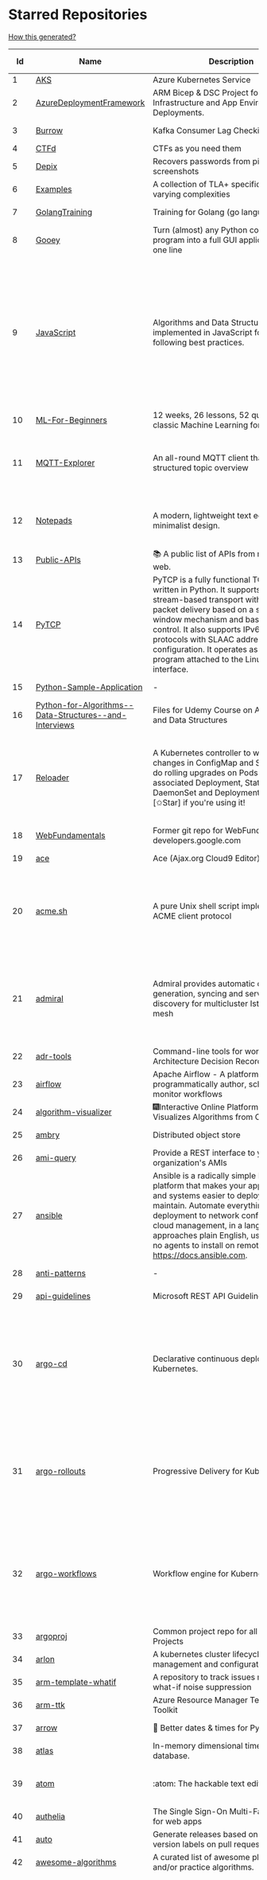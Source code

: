 # Starred Repositories  
[How this generated?](../master/USAGE.md)  
  
| Id 			| Name			| Description | Star Counts | Topics/Tags   | Last Updated 	|  
| ----------- | ----------- 	| ----------- | ----------- | ----------- 	| -----------   |  
|1|[AKS](https://github.com/Azure/AKS.git)|Azure Kubernetes Service|1636|||  
|2|[AzureDeploymentFramework](https://github.com/brwilkinson/AzureDeploymentFramework.git)|ARM Bicep & DSC Project for Azure Infrastructure and App Environment Deployments.|82||12-9-2022|  
|3|[Burrow](https://github.com/linkedin/Burrow.git)|Kafka Consumer Lag Checking|3379||1-12-2022|  
|4|[CTFd](https://github.com/CTFd/CTFd.git)|CTFs as you need them|4369|||  
|5|[Depix](https://github.com/beurtschipper/Depix.git)|Recovers passwords from pixelized screenshots|23010||16-6-2022|  
|6|[Examples](https://github.com/tlaplus/Examples.git)|A collection of TLA+ specifications of varying complexities|1000|tlaplus, pluscal, protocol, algorithm||  
|7|[GolangTraining](https://github.com/GoesToEleven/GolangTraining.git)|Training for Golang (go language)|8644||4-12-2018|  
|8|[Gooey](https://github.com/chriskiehl/Gooey.git)|Turn (almost) any Python command line program into a full GUI application with one line|16948||8-5-2022|  
|9|[JavaScript](https://github.com/TheAlgorithms/JavaScript.git)|Algorithms and Data Structures implemented in JavaScript for beginners, following best practices.|24007|algorithm, algorithm-challenges, data-structures, cryptography, cipher, search, sort, sorting-algorithms, mathematics, conversions, hacktoberfest, javascript, algorithms-implemented, algorithms||  
|10|[ML-For-Beginners](https://github.com/microsoft/ML-For-Beginners.git)|12 weeks, 26 lessons, 52 quizzes, classic Machine Learning for all|43098||27-9-2022|  
|11|[MQTT-Explorer](https://github.com/thomasnordquist/MQTT-Explorer.git)|An all-round MQTT client that provides a structured topic overview|2074|mqtt, mqtt-explorer, homeautomation, mqtt-client, mqtt-smarthome, mqtt-tool||  
|12|[Notepads](https://github.com/0x7c13/Notepads.git)|A modern, lightweight text editor with a minimalist design.|6982|fluent, notepad, texteditor, uwp, markdown, diff-viewer, windows, app|7-6-2022|  
|13|[Public-APIs](https://github.com/n0shake/Public-APIs.git)|📚 A public list of APIs from round the web.|19228||29-11-2022|  
|14|[PyTCP](https://github.com/ccie18643/PyTCP.git)|PyTCP is a fully functional TCP/IP stack written in Python. It supports TCP stream-based transport with reliable packet delivery based on a sliding window mechanism and basic congestion control. It also supports IPv6/ICMPv6 protocols with SLAAC address configuration. It operates as a user space program attached to the Linux TAP interface.|270|network, tcp, python, linux, ip, arp, udp, icmp, ethernet, ipv4, ipv6||  
|15|[Python-Sample-Application](https://github.com/uber/Python-Sample-Application.git)|-|363||9-3-2015|  
|16|[Python-for-Algorithms--Data-Structures--and-Interviews](https://github.com/jmportilla/Python-for-Algorithms--Data-Structures--and-Interviews.git)|Files for Udemy Course on Algorithms and Data Structures|2214||1-7-2022|  
|17|[Reloader](https://github.com/stakater/Reloader.git)|A Kubernetes controller to watch changes in ConfigMap and Secrets and do rolling upgrades on Pods with their associated Deployment, StatefulSet, DaemonSet and DeploymentConfig – [✩Star] if you're using it!|4489|kubernetes, openshift, configmap, secrets, pods, deployments, daemonset, statefulsets, k8s, watch-changes, deploymentconfigs|7-12-2022|  
|18|[WebFundamentals](https://github.com/google/WebFundamentals.git)|Former git repo for WebFundamentals on developers.google.com|13635||10-8-2022|  
|19|[ace](https://github.com/ajaxorg/ace.git)|Ace (Ajax.org Cloud9 Editor)|25181||12-12-2022|  
|20|[acme.sh](https://github.com/acmesh-official/acme.sh.git)|A pure Unix shell script implementing ACME client protocol|29617|acme, acme-protocol, letsencrypt, certbot, shell, ash, bash, posix, posix-sh, zerossl, buypass, acme-client|23-11-2022|  
|21|[admiral](https://github.com/istio-ecosystem/admiral.git)|Admiral provides automatic configuration generation, syncing and service discovery for multicluster Istio service mesh|494|admiral, service-mesh, istio, k8s, multi-cluster, automation, configuration, service-discovery, multicluster, microservices, clusters|12-12-2022|  
|22|[adr-tools](https://github.com/npryce/adr-tools.git)|Command-line tools for working with Architecture Decision Records|3657|||  
|23|[airflow](https://github.com/apache/airflow.git)|Apache Airflow - A platform to programmatically author, schedule, and monitor workflows|28427||13-12-2022|  
|24|[algorithm-visualizer](https://github.com/algorithm-visualizer/algorithm-visualizer.git)|:fireworks:Interactive Online Platform that Visualizes Algorithms from Code|41793||13-4-2022|  
|25|[ambry](https://github.com/linkedin/ambry.git)|Distributed object store|1572||12-12-2022|  
|26|[ami-query](https://github.com/intuit/ami-query.git)|Provide a REST interface to your organization's AMIs|39||31-8-2020|  
|27|[ansible](https://github.com/ansible/ansible.git)|Ansible is a radically simple IT automation platform that makes your applications and systems easier to deploy and maintain. Automate everything from code deployment to network configuration to cloud management, in a language that approaches plain English, using SSH, with no agents to install on remote systems. https://docs.ansible.com.|55720|python, ansible, hacktoberfest|13-12-2022|  
|28|[anti-patterns](https://github.com/tonybaloney/anti-patterns.git)|-|116||15-7-2022|  
|29|[api-guidelines](https://github.com/microsoft/api-guidelines.git)|Microsoft REST API Guidelines|20401||7-12-2022|  
|30|[argo-cd](https://github.com/argoproj/argo-cd.git)|Declarative continuous deployment for Kubernetes.|11509|argo, kubernetes, continuous-deployment, gitops, continuous-delivery, docker, cd, cicd, pipeline, devops, ci-cd, argo-cd, ksonnet, helm, hacktoberfest|13-12-2022|  
|31|[argo-rollouts](https://github.com/argoproj/argo-rollouts.git)|Progressive Delivery for Kubernetes|1838|gitops, canary, bluegreen, kubernetes, argoproj, deployments, experiments, argo-rollouts, progressive-delivery, hacktoberfest|13-12-2022|  
|32|[argo-workflows](https://github.com/argoproj/argo-workflows.git)|Workflow engine for Kubernetes|12214|workflow, kubernetes, argo, dag, knative, airflow, machine-learning, argo-workflows, workflow-engine, hacktoberfest, cloud-native, cncf, k8s|12-12-2022|  
|33|[argoproj](https://github.com/argoproj/argoproj.git)|Common project repo for all Argo Projects|375||6-12-2022|  
|34|[arlon](https://github.com/arlonproj/arlon.git)|A kubernetes cluster lifecycle management and configuration tool|110|kubernetes, k8s, gitops||  
|35|[arm-template-whatif](https://github.com/Azure/arm-template-whatif.git)|A repository to track issues related to what-if noise suppression|65||2-8-2022|  
|36|[arm-ttk](https://github.com/Azure/arm-ttk.git)|Azure Resource Manager Template Toolkit|355||5-12-2022|  
|37|[arrow](https://github.com/arrow-py/arrow.git)|🏹 Better dates & times for Python|8157||15-11-2022|  
|38|[atlas](https://github.com/Netflix/atlas.git)|In-memory dimensional time series database.|3173||9-12-2022|  
|39|[atom](https://github.com/atom/atom.git)|:atom: The hackable text editor|58790|atom, editor, javascript, electron, windows, linux, macos|22-11-2022|  
|40|[authelia](https://github.com/authelia/authelia.git)|The Single Sign-On Multi-Factor portal for web apps|14908||13-12-2022|  
|41|[auto](https://github.com/intuit/auto.git)|Generate releases based on semantic version labels on pull requests.|1877||13-9-2022|  
|42|[awesome-algorithms](https://github.com/tayllan/awesome-algorithms.git)|A curated list of awesome places to learn and/or practice algorithms.|12817||9-5-2022|  
|43|[awesome-argo](https://github.com/terrytangyuan/awesome-argo.git)|A curated list of awesome projects and resources related to Argo (a CNCF graduated project)|1066|awesome, awesome-list, awesome-lists, argocd, argo-workflows, argo-events, argo-rollouts, machine-learning, workflow-engine, workflow-management, infrastructure-as-code, continuous-delivery, cloud-native, kubernetes, cncf, gitops, workflow-orchestration, devops, mlops, argo|13-12-2022|  
|44|[awesome-awesomeness](https://github.com/bayandin/awesome-awesomeness.git)|A curated list of awesome awesomeness|29617||24-3-2022|  
|45|[awesome-cheatsheets](https://github.com/LeCoupa/awesome-cheatsheets.git)|👩‍💻👨‍💻 Awesome cheatsheets for popular programming languages, frameworks and development tools. They include everything you should know in one single file.|31628||28-8-2022|  
|46|[awesome-courses](https://github.com/prakhar1989/awesome-courses.git)|:books: List of awesome university courses for learning Computer Science!|44412||12-11-2022|  
|47|[awesome-deep-learning](https://github.com/ChristosChristofidis/awesome-deep-learning.git)|A curated list of awesome Deep Learning tutorials, projects and communities.|19924|deep-learning, neural-network, machine-learning, awesome, awesome-list, recurrent-networks, deep-networks, deep-learning-tutorial, face-images|14-11-2022|  
|48|[awesome-flask](https://github.com/humiaozuzu/awesome-flask.git)|A curated list of awesome Flask resources and plugins|11025||17-9-2019|  
|49|[awesome-gcp-certifications](https://github.com/sathishvj/awesome-gcp-certifications.git)|Google Cloud Platform Certification resources.|2999||3-12-2022|  
|50|[awesome-go](https://github.com/avelino/awesome-go.git)|A curated list of awesome Go frameworks, libraries and software|92781||3-12-2022|  
|51|[awesome-hyper](https://github.com/bnb/awesome-hyper.git)|🖥 Delightful Hyper plugins, themes, and resources|10138|hyper, hyperterm, zeit, terminal, awesome, awesome-list|13-7-2021|  
|52|[awesome-interview-questions](https://github.com/DopplerHQ/awesome-interview-questions.git)|:octocat: A curated awesome list of lists of interview questions. Feel free to contribute! :mortar_board: |51967||16-11-2021|  
|53|[awesome-kubernetes](https://github.com/nubenetes/awesome-kubernetes.git)|A curated list of awesome references collected since 2018.|373||6-11-2022|  
|54|[awesome-macos-command-line](https://github.com/herrbischoff/awesome-macos-command-line.git)|Use your macOS terminal shell to do awesome things.|26763|macos, macosx, shell, terminal, awesome-list, awesome, list|2-9-2021|  
|55|[awesome-microservices](https://github.com/mfornos/awesome-microservices.git)|A curated list of Microservice Architecture related principles and technologies.|11651||1-9-2022|  
|56|[awesome-pentest](https://github.com/enaqx/awesome-pentest.git)|A collection of awesome penetration testing resources, tools and other shiny things|17403|awesome, awesome-list|25-8-2022|  
|57|[awesome-python](https://github.com/vinta/awesome-python.git)|A curated list of awesome Python frameworks, libraries, software and resources|149665|awesome, python, collections, python-library, python-framework, python-resources|4-12-2022|  
|58|[awesome-readme](https://github.com/matiassingers/awesome-readme.git)|A curated list of awesome READMEs|13462||13-12-2022|  
|59|[awesome-scalability](https://github.com/binhnguyennus/awesome-scalability.git)|The Patterns of Scalable, Reliable, and Performant Large-Scale Systems|42351||4-12-2022|  
|60|[awesome-selfhosted](https://github.com/awesome-selfhosted/awesome-selfhosted.git)|A list of Free Software network services and web applications which can be hosted on your own servers|111609||13-12-2022|  
|61|[awesome-shell](https://github.com/alebcay/awesome-shell.git)|A curated list of awesome command-line frameworks, toolkits, guides and gizmos. Inspired by awesome-php.|25786|awesome-list, awesome, list, zsh, fish, bash, cli, shell|27-4-2022|  
|62|[awesome-vscode](https://github.com/viatsko/awesome-vscode.git)|🎨 A curated list of delightful VS Code packages and resources.|21568|visual-studio, vscode, vscode-theme, vscode-extension, awesome, awesome-list, list, visualstudio, visual-studio-code, visual-studio-code-extension, visual-studio-code-theme|15-11-2022|  
|63|[aws-cdk](https://github.com/aws/aws-cdk.git)|The AWS Cloud Development Kit is a framework for defining cloud infrastructure in code|9607|aws, infrastructure-as-code, typescript, cloud-infrastructure||  
|64|[aws-eks-best-practices](https://github.com/aws/aws-eks-best-practices.git)|A best practices guide for day 2 operations, including operational excellence, security, reliability, performance efficiency, and cost optimization.|1209||9-12-2022|  
|65|[aws-eks-kubernetes-masterclass](https://github.com/stacksimplify/aws-eks-kubernetes-masterclass.git)|AWS EKS Kubernetes - Masterclass   DevOps, Microservices|673||3-3-2022|  
|66|[aws-load-balancer-controller](https://github.com/kubernetes-sigs/aws-load-balancer-controller.git)|A Kubernetes controller for Elastic Load Balancers|3153|kubernetes-ingress-controller, aws, ingress-resource, kubernetes, ingress, k8s-sig-aws|3-12-2022|  
|67|[azkaban](https://github.com/azkaban/azkaban.git)|Azkaban workflow manager.|4178||13-12-2022|  
|68|[azure-cli](https://github.com/Azure/azure-cli.git)|Azure Command-Line Interface|3342|azure, azure-cli, cloud||  
|69|[azure-docs-bicep-samples](https://github.com/Azure/azure-docs-bicep-samples.git)|-|39||1-11-2022|  
|70|[azure-functions-host](https://github.com/Azure/azure-functions-host.git)|The host/runtime that powers Azure Functions|1781|||  
|71|[azure-monitor-opencensus-python](https://github.com/Azure-Samples/azure-monitor-opencensus-python.git)|Sample repository demonstrating Azure Monitor exporters for Opencensus Python|17||3-8-2022|  
|72|[azure-powershell](https://github.com/Azure/azure-powershell.git)|Microsoft Azure PowerShell|3391|azure, powershell, microsoft-azure-powershell, arm, microsoft||  
|73|[azure-quickstart-templates](https://github.com/Azure/azure-quickstart-templates.git)|Azure Quickstart Templates|12378|azure, templates, arm, bicep, bicep-templates, arm-templates|13-12-2022|  
|74|[azure-rest-api-specs](https://github.com/Azure/azure-rest-api-specs.git)|The source for REST API specifications for Microsoft Azure.|1895||13-12-2022|  
|75|[azure-sdk-for-python](https://github.com/Azure/azure-sdk-for-python.git)|This repository is for active development of the Azure SDK for Python. For consumers of the SDK we recommend visiting our public developer docs at https://docs.microsoft.com/python/azure/ or our versioned developer docs at https://azure.github.io/azure-sdk-for-python. |3348||13-12-2022|  
|76|[azure4everyone-samples](https://github.com/MarczakIO/azure4everyone-samples.git)|-|202||12-2-2022|  
|77|[bat](https://github.com/sharkdp/bat.git)|A cat(1) clone with wings.|38540|command-line, tool, syntax-highlighting, git, terminal, cli, rust, hacktoberfest|7-12-2022|  
|78|[bcc](https://github.com/iovisor/bcc.git)|BCC - Tools for BPF-based Linux IO analysis, networking, monitoring, and more|16143||10-12-2022|  
|79|[behave](https://github.com/behave/behave.git)|BDD, Python style.|2735||10-12-2022|  
|80|[bhai-lang](https://github.com/DulLabs/bhai-lang.git)|A toy programming language written in Typescript|3571||17-4-2022|  
|81|[bicep](https://github.com/Azure/bicep.git)|Bicep is a declarative language for describing and deploying Azure resources|2631|||  
|82|[bitcoin](https://github.com/bitcoin/bitcoin.git)|Bitcoin Core integration/staging tree|67370||13-12-2022|  
|83|[black](https://github.com/psf/black.git)|The uncompromising Python code formatter|30437|python, code, formatter, codeformatter, gofmt, yapf, autopep8, pre-commit-hook, hacktoberfest|13-12-2022|  
|84|[blackfriday](https://github.com/russross/blackfriday.git)|Blackfriday: a markdown processor for Go|5058|||  
|85|[bokeh](https://github.com/bokeh/bokeh.git)|Interactive Data Visualization in the browser, from  Python|16984|bokeh, python, interactive-plots, javascript, visualization, plotting, plots, data-visualisation, notebooks, jupyter, visualisation, numfocus|12-12-2022|  
|86|[boto3](https://github.com/boto/boto3.git)|AWS SDK for Python|7761|python, aws, cloud, cloud-management, aws-sdk|13-12-2022|  
|87|[boulder](https://github.com/letsencrypt/boulder.git)|An ACME-based certificate authority, written in Go. |4496|boulder, go, acme, certificate-authority, tls, lets-encrypt, ca, pki, rfc8555||  
|88|[boundary](https://github.com/hashicorp/boundary.git)|Boundary enables identity-based access management for dynamic infrastructure. |3487|hashicorp, security, zero-trust, hacktoberfest|13-12-2022|  
|89|[brooklin](https://github.com/linkedin/brooklin.git)|An extensible distributed system for reliable nearline data streaming at scale|804||8-12-2022|  
|90|[brotli](https://github.com/google/brotli.git)|Brotli compression format|11721||17-11-2022|  
|91|[build-your-own-x](https://github.com/codecrafters-io/build-your-own-x.git)|Master programming by recreating your favorite technologies from scratch.|178463||13-12-2022|  
|92|[caddy](https://github.com/caddyserver/caddy.git)|Fast and extensible multi-platform HTTP/1-2-3 web server with automatic HTTPS|44821||12-12-2022|  
|93|[cdk8s](https://github.com/cdk8s-team/cdk8s.git)|Define Kubernetes native apps and abstractions using object-oriented programming|3348||13-12-2022|  
|94|[cdnjs](https://github.com/cdnjs/cdnjs.git)|🤖 CDN assets - The #1 free and open source CDN built to make life easier for developers.|9722|cdn, javascript, css, library, web, front-end, foss, opensource, js, font, framework, webdev, fast, speed, http2, spdy, cdnjs|13-12-2022|  
|95|[cello](https://github.com/cello-proj/cello.git)|Run infrastructure as code (IaC) software tools including CDK, Terraform and Cloud Formation via GitOps.|250|||  
|96|[cfssl](https://github.com/cloudflare/cfssl.git)|CFSSL: Cloudflare's PKI and TLS toolkit|7460||8-12-2022|  
|97|[chalice](https://github.com/aws/chalice.git)|Python Serverless Microframework for AWS|9345||1-9-2022|  
|98|[chaos-mesh](https://github.com/chaos-mesh/chaos-mesh.git)|A Chaos Engineering Platform for Kubernetes.|5384|chaos, chaos-engineering, chaos-testing, kubernetes, operator, golang, site-reliability-engineering, fault-injection, cncf, cloud-native, chaos-mesh, chaos-experiments, hacktoberfest, microservices|13-12-2022|  
|99|[chartmuseum](https://github.com/helm/chartmuseum.git)|Host your own Helm Chart Repository|3046|helm, charts, kubernetes, chartmuseum|12-12-2022|  
|100|[charts](https://github.com/helm/charts.git)|⚠️(OBSOLETE) Curated applications for Kubernetes|15467||21-12-2021|  
|101|[cheat.sh](https://github.com/chubin/cheat.sh.git)|the only cheat sheet you need|33992|cheatsheet, curl, terminal, command-line, cli, examples, documentation, help, tldr, hacktoberfest2021|18-4-2022|  
|102|[checkov](https://github.com/bridgecrewio/checkov.git)|Prevent cloud misconfigurations and find vulnerabilities during build-time in infrastructure as code, container images and open source packages with Checkov by Bridgecrew.|4994|terraform, static-analysis, aws, gcp, azure, aws-security, azure-security, gcp-security, cloudformation, scans, compliance, kubernetes, kubernetes-security, devsecops, policy-as-code, infrastructure-as-code, devops, terraform-security, hacktoberfest, bicep|13-12-2022|  
|103|[chef](https://github.com/chef/chef.git)|Chef Infra, a powerful automation platform that transforms infrastructure into code automating how infrastructure is configured, deployed and managed across any environment, at any scale|7082|chef, devops, cfgmgt, infrastructure, automation, deployment, hacktoberfest|13-12-2022|  
|104|[cilium](https://github.com/cilium/cilium.git)|eBPF-based Networking, Security, and Observability|13749||13-12-2022|  
|105|[cli](https://github.com/cli/cli.git)|GitHub’s official command line tool|30690|github-api-v4, cli, git, golang|13-12-2022|  
|106|[cli-spinners](https://github.com/sindresorhus/cli-spinners.git)|Spinners for use in the terminal|2079|||  
|107|[cli53](https://github.com/barnybug/cli53.git)|Command line tool for Amazon Route 53|1831||8-4-2022|  
|108|[cobra](https://github.com/spf13/cobra.git)|A Commander for modern Go CLI interactions|29918|cobra, cobra-library, cobra-generator, posix-compliant-flags, command-cobra, cli-app, command-line, commandline, command, cli, go, golang, golang-library, golang-application, subcommands, posix|9-12-2022|  
|109|[codesearch](https://github.com/google/codesearch.git)|Fast, indexed regexp search over large file trees|3215||29-3-2020|  
|110|[coding-interview-university](https://github.com/jwasham/coding-interview-university.git)|A complete computer science study plan to become a software engineer.|240864|computer-science, interview, programming-interviews, study-plan, data-structures, algorithms, software-engineering, algorithm, coding-interviews, interview-prep, coding-interview, interview-preparation|2-12-2022|  
|111|[computer-science](https://github.com/ossu/computer-science.git)|:mortar_board: Path to a free self-taught education in Computer Science!|129279||13-12-2022|  
|112|[containerd](https://github.com/containerd/containerd.git)|An open and reliable container runtime|12726||13-12-2022|  
|113|[core](https://github.com/home-assistant/core.git)|:house_with_garden: Open source home automation that puts local control and privacy first.|56647||13-12-2022|  
|114|[coredns](https://github.com/coredns/coredns.git)|CoreDNS is a DNS server that chains plugins|10054||13-12-2022|  
|115|[coreutils](https://github.com/uutils/coreutils.git)|Cross-platform Rust rewrite of the GNU coreutils|12894||13-12-2022|  
|116|[crouton](https://github.com/dnschneid/crouton.git)|Chromium OS Universal Chroot Environment|8238|chroot, shell, crouton, minecraft, ubuntu, debian, kali, linux, chromeos|27-11-2022|  
|117|[curl](https://github.com/curl/curl.git)|A command line tool and library for transferring data with URL syntax, supporting DICT, FILE, FTP, FTPS, GOPHER, GOPHERS, HTTP, HTTPS, IMAP, IMAPS, LDAP, LDAPS, MQTT, POP3, POP3S, RTMP, RTMPS, RTSP, SCP, SFTP, SMB, SMBS, SMTP, SMTPS, TELNET and TFTP. libcurl offers a myriad of powerful features|27722|http, https, ftp, user-agent, client, library, curl, libcurl, c, transfer-data, ldap, mqtt, sftp, scp, imaps, gopher, pop3, transferring-data, hacktoberfest||  
|118|[dailybot](https://github.com/sapumar/dailybot.git)|Simple telegram bot to remind about the daily stand up|8||23-12-2021|  
|119|[dapr](https://github.com/dapr/dapr.git)|Dapr is a portable, event-driven, runtime for building distributed applications across cloud and edge.|20022||13-12-2022|  
|120|[datamodel-code-generator](https://github.com/koxudaxi/datamodel-code-generator.git)|Pydantic model generator for easy conversion of JSON, OpenAPI, JSON Schema, and YAML data sources.|1304|openapi, code-generator, python, pydantic, generator, fastapi, json-schema, datamodel, swagger, yaml, csv, openapi-codegen, swagger-codegen||  
|121|[deepdiff](https://github.com/seperman/deepdiff.git)|DeepDiff: Deep Difference and search of any Python object/data. DeepHash: Hash of any object based on its contents. Delta: Use deltas to reconstruct objects by adding deltas together.|1536|python, tree, deep-search, repetition, difference, comparison, report-repetition, nested, recursive, diff, delta, distance, distance-calculation, deepdiff, deephash, hash, hashing, reconstruction||  
|122|[design-patterns-for-humans](https://github.com/kamranahmedse/design-patterns-for-humans.git)|An ultra-simplified explanation to design patterns|35585|design-patterns, architecture, software-engineering, engineering, principles, computer-science|27-8-2022|  
|123|[developer-roadmap](https://github.com/kamranahmedse/developer-roadmap.git)|Interactive roadmaps, guides and other educational content to help developers grow in their careers.|221119||13-12-2022|  
|124|[devops-exercises](https://github.com/bregman-arie/devops-exercises.git)|Linux, Jenkins, AWS, SRE, Prometheus, Docker, Python, Ansible, Git, Kubernetes, Terraform, OpenStack, SQL, NoSQL, Azure, GCP, DNS, Elastic, Network, Virtualization. DevOps Interview Questions|34353|devops, aws, linux, ansible, python, docker, prometheus, containers, git, kubernetes, interview, interview-questions, terraform, azure, openstack, sql, coding, sre, production-engineer||  
|125|[discourse](https://github.com/discourse/discourse.git)|A platform for community discussion. Free, open, simple.|36982||13-12-2022|  
|126|[django](https://github.com/django/django.git)|The Web framework for perfectionists with deadlines.|67700|python, django, web, framework, orm, templates, models, views, apps|13-12-2022|  
|127|[django-health-check](https://github.com/revsys/django-health-check.git)|a pluggable app that runs a full check on the deployment, using a number of plugins to check e.g. database, queue server, celery processes, etc.|924|django, monitoring|8-11-2022|  
|128|[dns](https://github.com/miekg/dns.git)|DNS library in Go|6644||12-11-2022|  
|129|[dnscontrol](https://github.com/StackExchange/dnscontrol.git)|Synchronize your DNS to multiple providers from a simple DSL|2446||12-12-2022|  
|130|[dnslib](https://github.com/paulc/dnslib.git)|A Python library to encode/decode DNS wire-format packets |236||28-10-2022|  
|131|[dnsperf](https://github.com/cobblau/dnsperf.git)|A DNS performance tool.|205|||  
|132|[docker-development-youtube-series](https://github.com/marcel-dempers/docker-development-youtube-series.git)|-|3713||14-11-2022|  
|133|[docker_practice](https://github.com/yeasy/docker_practice.git)|Learn and understand Docker&Container technologies, with real DevOps practice!|21556||12-11-2022|  
|134|[doitlive](https://github.com/sloria/doitlive.git)|Because sometimes you need to do it live|3220|command-line, presentations, python, live-coding, cli, click, bash, zsh, ipython, script, hacktoberfest||  
|135|[dokku](https://github.com/dokku/dokku.git)|A docker-powered PaaS that helps you build and manage the lifecycle of applications|23993||8-12-2022|  
|136|[dotfiles](https://github.com/bbkane/dotfiles.git)|Configs for apps I care about|26||10-12-2022|  
|137|[draft-classic](https://github.com/Azure/draft-classic.git)|A tool for developers to create cloud-native applications on Kubernetes.|3944|kubernetes, helm, developer-tools, containers|26-2-2020|  
|138|[drawio](https://github.com/jgraph/drawio.git)|draw.io is a JavaScript, client-side editor for general diagramming and whiteboarding|32389|diagram, javascript, whiteboard|8-12-2022|  
|139|[driftctl](https://github.com/snyk/driftctl.git)|Detect, track and alert on infrastructure drift|2049||18-11-2022|  
|140|[duf](https://github.com/muesli/duf.git)|Disk Usage/Free Utility - a better 'df' alternative|10237||3-12-2022|  
|141|[eBPF-Package-Repository](https://github.com/l3af-project/eBPF-Package-Repository.git)|eBPF Programs|19||16-6-2022|  
|142|[echarts](https://github.com/apache/echarts.git)|Apache ECharts is a powerful, interactive charting and data visualization library for browser|53628||12-12-2022|  
|143|[ecs-refarch-service-discovery](https://github.com/awslabs/ecs-refarch-service-discovery.git)|An EC2 Container Service Reference Architecture for providing Service Discovery to containers using CloudWatch Events, Lambda and Route 53 private hosted zones. |441|||  
|144|[eks-anywhere](https://github.com/aws/eks-anywhere.git)|Run Amazon EKS on your own infrastructure 🚀|1679|kubernetes, aws, k8s, kubernetes-cluster, kubernetes-deployment, eks, vmware, docker, baremetal, baremetal-provisioning, tinkerbell||  
|145|[eks-node-viewer](https://github.com/awslabs/eks-node-viewer.git)|EKS Node Viewer|297|||  
|146|[emissary](https://github.com/emissary-ingress/emissary.git)|open source Kubernetes-native API gateway for microservices built on the Envoy Proxy|3954|ambassador, kubernetes, gateway-api, microservice, cloud-native, api-gateway, docker, api-management, kubernetes-ingress, envoy-proxy, envoy, kubernetes-annotations||  
|147|[eng-practices](https://github.com/google/eng-practices.git)|Google's Engineering Practices documentation|18953||17-8-2022|  
|148|[engineering-blogs](https://github.com/kilimchoi/engineering-blogs.git)|A curated list of engineering blogs|22521|engineering-blogs, tech, programming-blogs, software-development, lists|28-10-2022|  
|149|[envoy](https://github.com/envoyproxy/envoy.git)|Cloud-native high-performance edge/middle/service proxy|21053|cats, rocket-ships, cars, more-cats, cats-over-dogs, nanoservices, corgis, cncf|13-12-2022|  
|150|[eruda](https://github.com/liriliri/eruda.git)|Console for mobile browsers|13327||13-12-2022|  
|151|[every-programmer-should-know](https://github.com/mtdvio/every-programmer-should-know.git)|A collection of (mostly) technical things every software developer should know about|65501||23-11-2022|  
|152|[ewd998](https://github.com/tlaplus-workshops/ewd998.git)|Distributed termination detection on a ring, due to Shmuel Safra:|30|termination, detection, distsys, tlaplus, specs, model-checking, theorem-proving, refinement, safety, liveness|8-12-2022|  
|153|[excalidraw](https://github.com/excalidraw/excalidraw.git)|Virtual whiteboard for sketching hand-drawn like diagrams|36971|productivity, collaboration, diagrams, drawing, whiteboard, hacktoberfest||  
|154|[face_recognition](https://github.com/ageitgey/face_recognition.git)|The world's simplest facial recognition api for Python and the command line|46748||10-6-2022|  
|155|[faker](https://github.com/joke2k/faker.git)|Faker is a Python package that generates fake data for you.|15152|||  
|156|[falcon](https://github.com/falconry/falcon.git)|The no-magic web data plane API and microservices framework for Python developers, with a focus on reliability, correctness, and performance at scale.|8970||2-12-2022|  
|157|[fastapi-utils](https://github.com/dmontagu/fastapi-utils.git)|Reusable utilities for FastAPI|1237||7-3-2020|  
|158|[fasthttp](https://github.com/valyala/fasthttp.git)|Fast HTTP package for Go. Tuned for high performance. Zero memory allocations in hot paths. Up to 10x faster than net/http|18812||8-12-2022|  
|159|[fd](https://github.com/sharkdp/fd.git)|A simple, fast and user-friendly alternative to 'find'|25605|command-line, tool, filesystem, search, regex, rust, cli, terminal, hacktoberfest|9-12-2022|  
|160|[first-contributions](https://github.com/firstcontributions/first-contributions.git)|🚀✨ Help beginners to contribute to open source projects|30463|||  
|161|[fish-shell](https://github.com/fish-shell/fish-shell.git)|The user-friendly command line shell.|20004|fish, shell, terminal|13-12-2022|  
|162|[flamethrower](https://github.com/DNS-OARC/flamethrower.git)|a DNS performance and functional testing utility supporting UDP, TCP, DoT and DoH (by @ns1labs)|263|||  
|163|[flasgger](https://github.com/flasgger/flasgger.git)|Easy OpenAPI specs and Swagger UI for your Flask API|3135|||  
|164|[flask](https://github.com/pallets/flask.git)|The Python micro framework for building web applications.|61311|python, flask, wsgi, web-framework, werkzeug, jinja, pallets|25-11-2022|  
|165|[flask-app-on-azure-functions](https://github.com/Azure-Samples/flask-app-on-azure-functions.git)|A sample to run a Flask app on Azure Functions|8||18-2-2022|  
|166|[flask-swagger-ui](https://github.com/sveint/flask-swagger-ui.git)|Swagger UI blueprint for flask|154||24-5-2022|  
|167|[flower](https://github.com/mher/flower.git)|Real-time monitor and web admin for Celery distributed task queue|5478||14-11-2022|  
|168|[forcediphttpsadapter](https://github.com/Roadmaster/forcediphttpsadapter.git)|A requests TransportAdapter allowing to force a specific IP for HTTPS connections.|43||1-11-2021|  
|169|[fortio](https://github.com/fortio/fortio.git)|Fortio load testing library, command line tool, advanced echo server and web UI in go (golang). Allows to specify a set query-per-second load and record latency histograms and other useful stats.|2772|golang, golang-library, golang-application, performance, performance-testing, performance-visualization, http, grpc, proxy, go|12-12-2022|  
|170|[fortio-operator](https://github.com/verfio/fortio-operator.git)|Load Testing Operator within the Kubernetes cluster and outside of it.|37||18-3-2019|  
|171|[free-for-dev](https://github.com/ripienaar/free-for-dev.git)|A list of SaaS, PaaS and IaaS offerings that have free tiers of interest to devops and infradev|63365|||  
|172|[free-programming-books](https://github.com/EbookFoundation/free-programming-books.git)|:books: Freely available programming books|258320||5-12-2022|  
|173|[frp](https://github.com/fatedier/frp.git)|A fast reverse proxy to help you expose a local server behind a NAT or firewall to the internet.|62720||13-12-2022|  
|174|[fucking-algorithm](https://github.com/labuladong/fucking-algorithm.git)|刷算法全靠套路，认准 labuladong 就够了！English version supported! Crack LeetCode, not only how, but also why. |112571||13-12-2022|  
|175|[game_control](https://github.com/ChoudharyChanchal/game_control.git)|-|743||19-7-2020|  
|176|[gcsfuse](https://github.com/GoogleCloudPlatform/gcsfuse.git)|A user-space file system for interacting with Google Cloud Storage|1577||12-12-2022|  
|177|[gitbook](https://github.com/GitbookIO/gitbook.git)|📝 Modern documentation format and toolchain using Git and Markdown|25237||27-12-2018|  
|178|[github-cheat-sheet](https://github.com/tiimgreen/github-cheat-sheet.git)|A list of cool features of Git and GitHub.|38505|awesome, awesome-list, list, github, git|28-5-2022|  
|179|[github-readme-stats](https://github.com/anuraghazra/github-readme-stats.git)|:zap: Dynamically generated stats for your github readmes|48843|profile-readme, dynamic, readme-generator, serverless, hacktoberfest, readme-stats||  
|180|[gitignore](https://github.com/github/gitignore.git)|A collection of useful .gitignore templates|141737||10-5-2022|  
|181|[gitui](https://github.com/extrawurst/gitui.git)|Blazing 💥 fast terminal-ui for git written in rust 🦀|11619||12-12-2022|  
|182|[glb-director](https://github.com/github/glb-director.git)|GitHub Load Balancer Director and supporting tooling.|2224||22-11-2022|  
|183|[gloo](https://github.com/solo-io/gloo.git)|The Feature-rich, Kubernetes-native, Next-Generation API Gateway Built on Envoy|3631|gloo, envoy, api-gateway, serverless, api-management, kubernetes, kubernetes-ingress-controller, microservices, hybrid-apps, legacy-apps, grpc, cloud-native, envoy-proxy|13-12-2022|  
|184|[go-github](https://github.com/google/go-github.git)|Go library for accessing the GitHub v3 API|8996|go, github-api, github, golang, hacktoberfest||  
|185|[go-leetcode](https://github.com/austingebauer/go-leetcode.git)|A collection of 100+ popular LeetCode problems solved in Go.|1741|leetcode, ctci|10-3-2021|  
|186|[go-metrics](https://github.com/rcrowley/go-metrics.git)|Go port of Coda Hale's Metrics library|3320|||  
|187|[go-restful](https://github.com/emicklei/go-restful.git)|package for building REST-style Web Services using Go|4671|rest, go, customizable, routing, openapi|19-11-2022|  
|188|[go-spew](https://github.com/davecgh/go-spew.git)|Implements a deep pretty printer for Go data structures to aid in debugging|5409||30-8-2018|  
|189|[gobgp](https://github.com/osrg/gobgp.git)|BGP implemented in the Go Programming Language|3082|||  
|190|[goldmark](https://github.com/yuin/goldmark.git)|:trophy: A markdown parser written in Go. Easy to extend, standard(CommonMark) compliant, well structured.|2457|markdown, commonmark, golang, go||  
|191|[google-cloud-python](https://github.com/googleapis/google-cloud-python.git)|Google Cloud Client Library for Python|4054||13-12-2022|  
|192|[google-maps-services-python](https://github.com/googlemaps/google-maps-services-python.git)|Python client library for Google Maps API Web Services|3754|python, client-library||  
|193|[googlesre](https://github.com/google/googlesre.git)|-|90|||  
|194|[gotty](https://github.com/yudai/gotty.git)|Share your terminal as a web application|17341|tty, terminal, browser, web, go, websocket, javascript, typescript|13-12-2017|  
|195|[grafana](https://github.com/grafana/grafana.git)|The open and composable observability and data visualization platform. Visualize metrics, logs, and traces from multiple sources like Prometheus, Loki, Elasticsearch, InfluxDB, Postgres and many more. |53010|grafana, monitoring, analytics, metrics, influxdb, prometheus, elasticsearch, alerting, data-visualization, go, dashboard, business-intelligence, mysql, postgres, hacktoberfest|13-12-2022|  
|196|[graphene-django](https://github.com/graphql-python/graphene-django.git)|Integrate GraphQL into your Django project.|3980||22-11-2022|  
|197|[grex](https://github.com/pemistahl/grex.git)|A command-line tool and Rust library for generating regular expressions from user-provided test cases|5769||3-12-2022|  
|198|[greykite](https://github.com/linkedin/greykite.git)|A flexible, intuitive and fast forecasting library|1651|||  
|199|[guacamole-server](https://github.com/apache/guacamole-server.git)|Mirror of Apache Guacamole Server|2294|||  
|200|[halo](https://github.com/manrajgrover/halo.git)|💫 Beautiful spinners for terminal, IPython and Jupyter|2681|||  
|201|[haproxy](https://github.com/haproxy/haproxy.git)|HAProxy Load Balancer's development branch (mirror of git.haproxy.org)|3331|haproxy, load-balancer, reverse-proxy, proxy, http, http2, cache, fastcgi, high-availability, https, ipv6, proxy-protocol, ddos-mitigation, tls13, high-performance, caching||  
|202|[helm](https://github.com/helm/helm.git)|The Kubernetes Package Manager|23306|cncf, chart, kubernetes, helm, charts|9-12-2022|  
|203|[helm-git-repo](https://github.com/yks0000/helm-git-repo.git)|A Helm Repo (Automatically build index.yaml)|1||6-4-2021|  
|204|[helmfile](https://github.com/roboll/helmfile.git)|Deploy Kubernetes Helm Charts|3950|kubernetes, helm, chart|13-12-2022|  
|205|[hey](https://github.com/rakyll/hey.git)|HTTP load generator, ApacheBench (ab) replacement|14694||23-3-2021|  
|206|[homebrew-cask](https://github.com/Homebrew/homebrew-cask.git)|🍻 A CLI workflow for the administration of macOS applications distributed as binaries|19625|homebrew, cask, hacktoberfest||  
|207|[how-web-works](https://github.com/vasanthk/how-web-works.git)|What happens behind the scenes when we type www.google.com in a browser?|12056|||  
|208|[howdoi](https://github.com/gleitz/howdoi.git)|instant coding answers via the command line|9800||5-12-2022|  
|209|[htop](https://github.com/htop-dev/htop.git)|htop - an interactive process viewer|4344||6-12-2022|  
|210|[http2smugl](https://github.com/neex/http2smugl.git)|-|467||7-7-2022|  
|211|[hub](https://github.com/github/hub.git)|A command-line tool that makes git easier to use with GitHub.|22198|go, homebrew, git, github-api, pull-request|1-12-2022|  
|212|[hubot-slack](https://github.com/slackapi/hubot-slack.git)|Slack Developer Kit for Hubot|2282||25-10-2022|  
|213|[hugo](https://github.com/gohugoio/hugo.git)|The world’s fastest framework for building websites.|64194|go, hugo, static-site-generator, blog-engine, cms, content-management-system, documentation-tool, hacktoberfest|13-12-2022|  
|214|[hugo-PaperMod](https://github.com/adityatelange/hugo-PaperMod.git)| A fast, clean, responsive Hugo theme.|5037||12-11-2022|  
|215|[hygieia](https://github.com/hygieia/hygieia.git)|CapitalOne  DevOps Dashboard|3731|devops, dashboard, hygieia, delivery-pipeline, visualization, continuous-delivery, continuous-deployment, continuous-integration|13-10-2022|  
|216|[hyper](https://github.com/vercel/hyper.git)|A terminal built on web technologies|39822|terminal, javascript, html, css, react, terminal-emulators, hyper, macos, linux|13-12-2022|  
|217|[influxdb](https://github.com/influxdata/influxdb.git)|Scalable datastore for metrics, events, and real-time analytics|24596||13-12-2022|  
|218|[ingress-nginx](https://github.com/kubernetes/ingress-nginx.git)|Ingress-NGINX Controller for Kubernetes|14007||13-12-2022|  
|219|[interactive-coding-challenges](https://github.com/donnemartin/interactive-coding-challenges.git)|120+ interactive Python coding interview challenges (algorithms and data structures).  Includes Anki flashcards.|26620|python, algorithm, data-structure, development, programming, coding, interview, interview-questions, interview-practice, competitive-programming|5-8-2020|  
|220|[interview](https://github.com/Olshansk/interview.git)|Everything you need to prepare for your technical interview|15921|interview, interview-questions, google-interview, list, guide||  
|221|[interviews](https://github.com/kdn251/interviews.git)|Everything you need to know to get the job.|58781||6-6-2020|  
|222|[ipvs](https://github.com/cloudflare/ipvs.git)|Package ipvs allows you to manage Linux IPVS services and destinations|85||23-11-2021|  
|223|[ipython](https://github.com/ipython/ipython.git)|Official repository for IPython itself. Other repos in the IPython organization contain things like the website, documentation builds, etc.|15611||12-12-2022|  
|224|[iris](https://github.com/linkedin/iris.git)|Iris is a highly configurable and flexible service for paging and messaging.|707||27-6-2022|  
|225|[iris](https://github.com/kataras/iris.git)|The fastest HTTP/2 Go Web Framework. New, modern, easy to learn. Fast development with Code you control. Unbeatable cost-performance ratio :leaves: :rocket:   谢谢   #golang|23324|go, performance, iris, web-framework, mvc, golang, basicauth, cors, dependency-injection, django, fastest-routes, grpc-go, http2, jwt, ngrok, sessions, versioning, websocket|12-12-2022|  
|226|[istio](https://github.com/istio/istio.git)|Connect, secure, control, and observe services.|32042|microservices, service-mesh, lyft-envoy, kubernetes, api-management, circuit-breaker, polyglot-microservices, enforce-policies, proxies, microservice, envoy, consul, nomad, request-routing, resiliency, fault-injection|13-12-2022|  
|227|[jaeger](https://github.com/jaegertracing/jaeger.git)|CNCF Jaeger, a Distributed Tracing Platform|16833||13-12-2022|  
|228|[javascript-algorithms](https://github.com/trekhleb/javascript-algorithms.git)|📝 Algorithms and data structures implemented in JavaScript with explanations and links to further readings|156627|javascript, algorithms, algorithm, javascript-algorithms, computer-science, interview, data-structures, interview-preparation||  
|229|[javascript-questions](https://github.com/lydiahallie/javascript-questions.git)|A long list of (advanced) JavaScript questions, and their explanations :sparkles:  |50519|||  
|230|[jellyfin](https://github.com/jellyfin/jellyfin.git)|The Free Software Media System|18811|||  
|231|[jira](https://github.com/go-jira/jira.git)|simple jira command line client in Go|2574|||  
|232|[jq](https://github.com/stedolan/jq.git)|Command-line JSON processor|23794||26-5-2022|  
|233|[jsii](https://github.com/aws/jsii.git)|jsii allows code in any language to naturally interact with JavaScript classes. It is the technology that enables the AWS Cloud Development Kit to deliver polyglot libraries from a single codebase!|2156|aws, node, cross-language, typescript||  
|234|[json-server](https://github.com/typicode/json-server.git)|Get a full fake REST API with zero coding in less than 30 seconds (seriously)|64630||13-12-2022|  
|235|[jsonnet](https://github.com/google/jsonnet.git)|Jsonnet - The data templating language|5934||28-11-2022|  
|236|[jsonschema](https://github.com/python-jsonschema/jsonschema.git)|An implementation of the JSON Schema specification for Python|3943|json-schema, json, validation, schema, jsonschema||  
|237|[k3s](https://github.com/k3s-io/k3s.git)|Lightweight Kubernetes|21726||13-12-2022|  
|238|[k6](https://github.com/grafana/k6.git)|A modern load testing tool, using Go and JavaScript - https://k6.io|18867||6-12-2022|  
|239|[k8s-conformance](https://github.com/cncf/k8s-conformance.git)|🧪CNCF K8s Conformance Working Group|722||11-12-2022|  
|240|[kafka-monitor](https://github.com/linkedin/kafka-monitor.git)|Xinfra Monitor monitors the availability of Kafka clusters by producing synthetic workloads using end-to-end pipelines to obtain derived vital statistics - E2E latency, service produce/consume availability, offsets commit availability & latency, message loss rate and more.|1927|kafka-monitor, kafka-cluster, monitor-topic, partition, broker, partition-count, leader, latency, cluster, metrics, kmf, kafka-broker, xinfra-monitor, monitor-single-clusters, reassigns-partition, jmx-metrics, clusters, xinfra, monitor, topic|7-11-2022|  
|241|[kapacitor](https://github.com/influxdata/kapacitor.git)|Open source framework for processing, monitoring, and alerting on time series data|2167|kapacitor, monitoring, time-series|8-12-2022|  
|242|[katran](https://github.com/facebookincubator/katran.git)|A high performance layer 4 load balancer|3931||13-12-2022|  
|243|[kb](https://github.com/gnebbia/kb.git)|A minimalist command line knowledge base manager|2912||22-9-2022|  
|244|[kind](https://github.com/kubernetes-sigs/kind.git)|Kubernetes IN Docker - local clusters for testing Kubernetes|10876||18-11-2022|  
|245|[kopf](https://github.com/nolar/kopf.git)|A Python framework to write Kubernetes operators in just a few lines of code|1366|kubernetes, kubernetes-operator, kubernetes-operators, python, python3, framework, asyncio, operator, operators, python-framework, kopf, admission-webhook, admission-controller, admission-controllers, operator-framework, kubernetes-concepts|13-11-2022|  
|246|[kops](https://github.com/kubernetes/kops.git)|Kubernetes Operations (kOps) - Production Grade k8s Installation, Upgrades and Management|14561||13-12-2022|  
|247|[kube2iam](https://github.com/jtblin/kube2iam.git)|kube2iam  provides different AWS IAM roles for pods running on Kubernetes|1876|||  
|248|[kubebuilder](https://github.com/kubernetes-sigs/kubebuilder.git)|Kubebuilder - SDK for building Kubernetes APIs using CRDs|5902||9-12-2022|  
|249|[kubectl-aliases](https://github.com/ahmetb/kubectl-aliases.git)|Programmatically generated handy kubectl aliases.|2750||5-4-2022|  
|250|[kubeflow](https://github.com/kubeflow/kubeflow.git)|Machine Learning Toolkit for Kubernetes|12109||12-12-2022|  
|251|[kubernetes-external-secrets](https://github.com/external-secrets/kubernetes-external-secrets.git)|Integrate external secret management systems with Kubernetes|2586|kubernetes, secrets-management, aws, aws-secrets-manager, vault, hashicorp, kubernetes-external-secrets, secrets-manager|28-5-2022|  
|252|[kubernetes-handbook](https://github.com/rootsongjc/kubernetes-handbook.git)|Kubernetes中文指南/云原生应用架构实战手册 -  https://jimmysong.io/kubernetes-handbook|10405||16-9-2022|  
|253|[kubernetes-the-hard-way](https://github.com/kelseyhightower/kubernetes-the-hard-way.git)|Bootstrap Kubernetes the hard way on Google Cloud Platform. No scripts.|33767||2-5-2021|  
|254|[kubeshark](https://github.com/kubeshark/kubeshark.git)|The API traffic viewer for Kubernetes providing deep visibility into all API traffic and payloads going in, out and across containers and pods inside a Kubernetes cluster. Think TCPDump and Wireshark re-invented for Kubernetes|7230|kubernetes, microservices, golang, rest, grpc, amqp, kafka, redis, go, microservice, microservices-application, devops, devops-tools, containers, sniffer, cloudnative, observability||  
|255|[kubesphere](https://github.com/kubesphere/kubesphere.git)|The container platform tailored for Kubernetes multi-cloud, datacenter, and edge management ⎈ 🖥 ☁️|11636||9-12-2022|  
|256|[kubewatch](https://github.com/vmware-archive/kubewatch.git)|Watch k8s events and trigger Handlers|2419||8-4-2022|  
|257|[kudu](https://github.com/projectkudu/kudu.git)|Kudu is the engine behind git/hg deployments, WebJobs, and various other features in Azure Web Sites. It can also run outside of Azure.|2991|||  
|258|[kustomize](https://github.com/kubernetes-sigs/kustomize.git)|Customization of kubernetes YAML configurations|9102||13-12-2022|  
|259|[learn-regex](https://github.com/ziishaned/learn-regex.git)|Learn regex the easy way|43244||1-2-2022|  
|260|[learnopencv](https://github.com/spmallick/learnopencv.git)|Learn OpenCV  : C++ and Python Examples|17610|||  
|261|[leetcode](https://github.com/gouthampradhan/leetcode.git)|Leetcode solutions|3108||11-11-2021|  
|262|[lens](https://github.com/lensapp/lens.git)|Lens - The way the world runs Kubernetes|20047||13-12-2022|  
|263|[leveldb](https://github.com/google/leveldb.git)|LevelDB is a fast key-value storage library written at Google that provides an ordered mapping from string keys to string values.|31427||18-7-2022|  
|264|[life](https://github.com/cheeaun/life.git)|Life - a timeline of important events in my life|2688|life, timeline, markdown|14-10-2018|  
|265|[linkerd2](https://github.com/linkerd/linkerd2.git)|Ultralight, security-first service mesh for Kubernetes. Main repo for Linkerd 2.x.|9124||13-12-2022|  
|266|[litestream](https://github.com/benbjohnson/litestream.git)|Streaming replication for SQLite.|7783||3-11-2022|  
|267|[litmus](https://github.com/litmuschaos/litmus.git)|Litmus helps  SREs and developers practice chaos engineering in a Cloud-native way. Chaos experiments are published at the ChaosHub  (https://hub.litmuschaos.io). Community notes is at https://hackmd.io/a4Zu_sH4TZGeih-xCimi3Q|3425|chaos-engineering, kubernetes, litmus, chaos-experiments, cloud-native, kubernetes-resources, chaoshub, hacktoberfest, cncf, operator-sdk, operator, microservices, site-reliability-engineering, crd, golang, ansible, chaos-testing, fault-injection||  
|268|[locust](https://github.com/locustio/locust.git)|Scalable load testing tool written in Python|20312|locust, python, load-testing, performance-testing, http, benchmarking, load-generator|13-12-2022|  
|269|[loguru](https://github.com/Delgan/loguru.git)|Python logging made (stupidly) simple|13566||2-12-2022|  
|270|[lovefield](https://github.com/google/lovefield.git)|Lovefield is a relational database for web apps. Written in JavaScript, works cross-browser. Provides SQL-like APIs that are fast, safe, and easy to use.|6838||19-5-2020|  
|271|[managers-playbook](https://github.com/ksindi/managers-playbook.git)|:book: Heuristics for effective management|5046|management, one-on-ones, feedback, advice, coaching, meetings, decision-making|23-4-2022|  
|272|[mangum](https://github.com/jordaneremieff/mangum.git)|AWS Lambda support for ASGI applications|1136|asgi, aws, lambda, serverless, python, asyncio, api-gateway, starlette, fastapi, quart, django, sanic, aws-lambda, python3|27-11-2022|  
|273|[marathon](https://github.com/mesosphere/marathon.git)|Deploy and manage containers (including Docker) on top of Apache Mesos at scale.|4049|dcos-orchestration-guild, dcos|27-7-2021|  
|274|[markdown-here](https://github.com/adam-p/markdown-here.git)|Google Chrome, Firefox, and Thunderbird extension that lets you write email in Markdown and render it before sending.|57508||30-9-2018|  
|275|[mattermost-server](https://github.com/mattermost/mattermost-server.git)|Mattermost is an open source platform for secure collaboration across the entire software development lifecycle.|24477|collaboration, mattermost, golang, react-native, hacktoberfest|13-12-2022|  
|276|[mdBook](https://github.com/rust-lang/mdBook.git)|Create book from markdown files. Like Gitbook but implemented in Rust|11372||6-12-2022|  
|277|[memray](https://github.com/bloomberg/memray.git)|Memray is a memory profiler for Python|9670||9-12-2022|  
|278|[microsoft-authentication-library-for-python](https://github.com/AzureAD/microsoft-authentication-library-for-python.git)|Microsoft Authentication Library (MSAL) for Python makes it easy to authenticate to Azure Active Directory. These documented APIs are stable https://msal-python.readthedocs.io. If you have questions but do not have a github account, ask your questions on Stackoverflow with tag "msal" + "python".|502|||  
|279|[minikube](https://github.com/kubernetes/minikube.git)|Run Kubernetes locally|25294||12-12-2022|  
|280|[miniserve](https://github.com/svenstaro/miniserve.git)|🌟 For when you really just want to serve some files over HTTP right now!|3921||28-11-2022|  
|281|[monkey](https://github.com/bouk/monkey.git)|Monkey patching in Go|3092||9-12-2019|  
|282|[monorepo](https://github.com/mito-ds/monorepo.git)|The mitosheet package, trymito.io, and other public Mito code.|1372||13-12-2022|  
|283|[ms-identity-python-webapi-azurefunctions](https://github.com/Azure-Samples/ms-identity-python-webapi-azurefunctions.git)|Python Azure Function Web API secured by Azure AD|18||4-2-2021|  
|284|[mux](https://github.com/gorilla/mux.git)|A powerful HTTP router and URL matcher for building Go web servers with 🦍|17945|mux, go, gorilla, router, http, middleware|9-12-2022|  
|285|[my-mac-os](https://github.com/nikitavoloboev/my-mac-os.git)|List of applications and tools that make my macOS experience even more amazing|19215|macos, curated, alfred, macros, personal, applications, karabiner, mac-setup, ios, nix, awesome|9-12-2022|  
|286|[mycli](https://github.com/dbcli/mycli.git)|A Terminal Client for MySQL with AutoCompletion and Syntax Highlighting.|10687||8-11-2022|  
|287|[nativefier](https://github.com/nativefier/nativefier.git)|Make any web page a desktop application|32360|nodejs, electron, linux, windows, macos, desktop-application|7-11-2022|  
|288|[netdata](https://github.com/netdata/netdata.git)|Real-time performance monitoring, done right! https://www.netdata.cloud|61440|monitoring, iot, notifications, docker, statsd, kubernetes, cncf, prometheus, containers, netdata, analytics, devops, time-series, observability, alerting, graphing, influxdb, grafana, graphite, dashboard|13-12-2022|  
|289|[nginx-module-vts](https://github.com/vozlt/nginx-module-vts.git)|Nginx virtual host traffic status module|2793||18-10-2022|  
|290|[ngrok](https://github.com/inconshreveable/ngrok.git)|Introspected tunnels to localhost|22405||31-5-2016|  
|291|[nocode](https://github.com/kelseyhightower/nocode.git)|The best way to write secure and reliable applications. Write nothing; deploy nowhere.|54641||21-1-2020|  
|292|[novu](https://github.com/novuhq/novu.git)|The open-source notification infrastructure for products|14310|notifications, communication, email, sms, push-notifications, transactional, javascript, typescript, nodejs, notification-center, react, reactjs, hacktoberfest||  
|293|[nprogress](https://github.com/rstacruz/nprogress.git)|For slim progress bars like on YouTube, Medium, etc|24931||19-4-2020|  
|294|[octodns](https://github.com/octodns/octodns.git)|Tools for managing DNS across multiple providers|2536||13-12-2022|  
|295|[ohmyzsh](https://github.com/ohmyzsh/ohmyzsh.git)|🙃   A delightful community-driven (with 2,000+ contributors) framework for managing your zsh configuration. Includes 300+ optional plugins (rails, git, macOS, hub, docker, homebrew, node, php, python, etc), 140+ themes to spice up your morning, and an auto-update tool so that makes it easy to keep up with the latest updates from the community.|153229|shell, zsh-configuration, theme, terminal, productivity, zsh, cli, cli-app, themes, plugins, plugin-framework, oh-my-zsh, ohmyzsh, oh-my-zsh-theme, oh-my-zsh-plugin, hacktoberfest|12-12-2022|  
|296|[onedev](https://github.com/theonedev/onedev.git)|Self-hosted Git Server with CI/CD and Kanban|10465|git, devops, docker, kubernetes, continuous-integration, continuous-deployment, self-hosted, kanban||  
|297|[opencensus-python](https://github.com/census-instrumentation/opencensus-python.git)|A stats collection and distributed tracing framework|638||17-11-2022|  
|298|[operator-sdk](https://github.com/operator-framework/operator-sdk.git)|SDK for building Kubernetes applications. Provides high level APIs, useful abstractions, and project scaffolding.|6173|operator, kubernetes, sdk|9-12-2022|  
|299|[ora](https://github.com/sindresorhus/ora.git)|Elegant terminal spinner|8074|||  
|300|[osquery](https://github.com/osquery/osquery.git)|SQL powered operating system instrumentation, monitoring, and analytics.|19729|security, monitoring, intrusion-detection, sql, hacktoberfest|13-12-2022|  
|301|[oss-fuzz](https://github.com/google/oss-fuzz.git)|OSS-Fuzz - continuous fuzzing for open source software.|8148||13-12-2022|  
|302|[outrun](https://github.com/Overv/outrun.git)|Execute a local command using the processing power of another Linux machine.|3070||22-3-2021|  
|303|[pendulum](https://github.com/sdispater/pendulum.git)|Python datetimes made easy|5218|python, datetime, date, time, python3, timezones||  
|304|[pex](https://github.com/pantsbuild/pex.git)|A library and tool for generating .pex (Python EXecutable) files|2187||9-12-2022|  
|305|[pinpoint](https://github.com/pinpoint-apm/pinpoint.git)|APM, (Application Performance Management) tool for large-scale distributed systems. |12515||13-12-2022|  
|306|[pipenv](https://github.com/pypa/pipenv.git)| Python Development Workflow for Humans.|23503|pip, python, packaging, virtualenv, pipfile|13-12-2022|  
|307|[ploomber](https://github.com/ploomber/ploomber.git)|The fastest ⚡️ way to build data pipelines. Develop iteratively, deploy anywhere. ☁️|2866||22-11-2022|  
|308|[poetry](https://github.com/python-poetry/poetry.git)|Python packaging and dependency management made easy|22912|python, dependency-manager, package-manager, packaging, poetry|12-12-2022|  
|309|[pongo2](https://github.com/flosch/pongo2.git)|Django-syntax like template-engine for Go|2410||12-9-2022|  
|310|[portainer](https://github.com/portainer/portainer.git)|Making Docker and Kubernetes management easy.|23909||13-12-2022|  
|311|[pre-commit-terraform](https://github.com/antonbabenko/pre-commit-terraform.git)|pre-commit git hooks to take care of Terraform configurations 🇺🇦|2212||8-12-2022|  
|312|[predictive-horizontal-pod-autoscaler](https://github.com/jthomperoo/predictive-horizontal-pod-autoscaler.git)|Horizontal Pod Autoscaler built with predictive abilities using statistical models|244||3-12-2022|  
|313|[professional-programming](https://github.com/charlax/professional-programming.git)|A collection of learning resources for curious software engineers|22225|read-articles, programmer, professional, scalability, concepts, documentation, lessons-learned, engineer, programming-language, learning, architecture, computer-science, software-engineering|28-11-2022|  
|314|[profile-summary-for-github](https://github.com/tipsy/profile-summary-for-github.git)|Tool for visualizing GitHub profiles|19675|kotlin, webapp, github-api, javalin|8-10-2022|  
|315|[project-based-learning](https://github.com/practical-tutorials/project-based-learning.git)|Curated list of project-based tutorials|83433|tutorial, project, beginner-project, webdevelopment, python, javascript, cpp, golang|28-8-2022|  
|316|[protobuf](https://github.com/protocolbuffers/protobuf.git)|Protocol Buffers - Google's data interchange format|57400||13-12-2022|  
|317|[public-apis](https://github.com/public-apis/public-apis.git)|A collective list of free APIs|219788||19-7-2022|  
|318|[pyWhat](https://github.com/bee-san/pyWhat.git)|🐸   Identify anything. pyWhat easily lets you identify emails, IP addresses, and more. Feed it a .pcap file or some text and it'll tell you what it is! 🧙‍♀️|5590||15-11-2022|  
|319|[pycryptodome](https://github.com/Legrandin/pycryptodome.git)|A self-contained cryptographic library for Python|2215|cryptography, security, python|13-12-2022|  
|320|[pycurl](https://github.com/pycurl/pycurl.git)|PycURL - Python interface to libcurl|923||2-12-2022|  
|321|[pydantic](https://github.com/pydantic/pydantic.git)|Data parsing and validation using Python type hints|11886|validation, parsing, json-schema, python37, python38, pydantic, python39, python, hints, python310, python311|6-12-2022|  
|322|[pyenv](https://github.com/pyenv/pyenv.git)|Simple Python version management|29826|python, shell|13-12-2022|  
|323|[pygradle](https://github.com/linkedin/pygradle.git)|Using Gradle to build Python projects|563|||  
|324|[pyinotify](https://github.com/seb-m/pyinotify.git)|Monitoring filesystems events with inotify on Linux.|2212||4-6-2015|  
|325|[pyjwt](https://github.com/jpadilla/pyjwt.git)|JSON Web Token implementation in Python|4430|python, jwt|10-12-2022|  
|326|[pykiteconnect](https://github.com/zerodha/pykiteconnect.git)|The official Python client library for the Kite Connect trading APIs|743||25-11-2022|  
|327|[pytest](https://github.com/pytest-dev/pytest.git)|The pytest framework makes it easy to write small tests, yet scales to support complex functional testing|9579|unit-testing, test, testing, python, hacktoberfest|6-12-2022|  
|328|[python](https://github.com/kubernetes-client/python.git)|Official Python client library for kubernetes|5350|kubernetes, client-python, k8s, library, k8s-sig-api-machinery|29-11-2022|  
|329|[python-concurrency](https://github.com/volker48/python-concurrency.git)|Code examples from my toptal engineering blog article|146|python, python-concurrency, asyncio, multiprocessing|1-3-2021|  
|330|[python-container](https://github.com/googleapis/python-container.git)|-|36||7-12-2022|  
|331|[python-fire](https://github.com/google/python-fire.git)|Python Fire is a library for automatically generating command line interfaces (CLIs) from absolutely any Python object.|23463|python, cli|12-12-2022|  
|332|[python-guide](https://github.com/realpython/python-guide.git)|Python best practices guidebook, written for humans. |25679|python, guide, book, kennethreitz|3-11-2022|  
|333|[python-prompt-toolkit](https://github.com/prompt-toolkit/python-prompt-toolkit.git)|Library for building powerful interactive command line applications in Python|8057|||  
|334|[python-slack-sdk](https://github.com/slackapi/python-slack-sdk.git)|Slack Developer Kit for Python|3507|python, slack, slackapi, asyncio, aiohttp-client, aiohttp, websockets, websocket, websocket-client, socket-mode|9-12-2022|  
|335|[python-telegram-bot](https://github.com/python-telegram-bot/python-telegram-bot.git)|We have made you a wrapper you can't refuse|20444||12-12-2022|  
|336|[python-terraform](https://github.com/beelit94/python-terraform.git)|-|407|terraform, python|21-6-2022|  
|337|[raft.tla](https://github.com/ongardie/raft.tla.git)|TLA+ specification for the Raft consensus algorithm|345||4-5-2020|  
|338|[ray](https://github.com/ray-project/ray.git)|Ray is a unified framework for scaling AI and Python applications. Ray consists of a core distributed runtime and a toolkit of libraries (Ray AIR) for accelerating ML workloads.|23044|ray, distributed, parallel, machine-learning, reinforcement-learning, deep-learning, python, rllib, hyperparameter-search, optimization, data-science, automl, hyperparameter-optimization, model-selection, java, serving, deployment, pytorch, tensorflow|13-12-2022|  
|339|[reactjs-interview-questions](https://github.com/sudheerj/reactjs-interview-questions.git)|List of top 500 ReactJS Interview Questions & Answers....Coding exercise questions are coming soon!!|25853|reactjs, react-router, redux, javascript, javascript-framework, react-native, interview-questions, interview-preparation, react, react-interview-questions, javascript-interview-questions, react16, javascript-applications||  
|340|[realworld](https://github.com/gothinkster/realworld.git)|"The mother of all demo apps" — Exemplary fullstack Medium.com clone powered by React, Angular, Node, Django, and many more 🏅|70771||12-12-2022|  
|341|[recommenders](https://github.com/microsoft/recommenders.git)|Best Practices on Recommendation Systems|14663||21-11-2022|  
|342|[redis-py](https://github.com/redis/redis-py.git)|Redis Python Client|10991|||  
|343|[redoc](https://github.com/Redocly/redoc.git)|📘  OpenAPI/Swagger-generated API Reference Documentation|19119|||  
|344|[requests](https://github.com/psf/requests.git)|A simple, yet elegant, HTTP library.|48690||21-11-2022|  
|345|[rest.li](https://github.com/linkedin/rest.li.git)|Rest.li is a REST+JSON framework for building robust, scalable service architectures using dynamic discovery and simple asynchronous APIs.|2251||12-12-2022|  
|346|[rich](https://github.com/Textualize/rich.git)|Rich is a Python library for rich text and beautiful formatting in the terminal.|41072|python, python3, python-library, terminal, terminal-color, markdown, tables, syntax-highlighting, ansi-colors, progress-bar-python, progress-bar, traceback, rich, tracebacks-rich, emoji, tui|4-12-2022|  
|347|[roadmap](https://github.com/github/roadmap.git)|GitHub public roadmap|7064||27-10-2022|  
|348|[roxy-wi](https://github.com/hap-wi/roxy-wi.git)|Web interface for managing Haproxy, Nginx, Apache and Keepalived servers|1169||9-12-2022|  
|349|[rudder-server](https://github.com/rudderlabs/rudder-server.git)|Privacy and Security focused Segment-alternative, in Golang and React  |3389||13-12-2022|  
|350|[rundeck](https://github.com/rundeck/rundeck.git)|Enable Self-Service Operations: Give specific users access to your existing tools, services, and scripts|4790|rundeck, devops, deployment, scheduler, automation, orchestration, ansible, audit, sre, operations, ops, devops-tools, devops-team, runbook, hacktoberfest|13-12-2022|  
|351|[rust](https://github.com/rust-lang/rust.git)|Empowering everyone to build reliable and efficient software.|75451|rust, compiler, language, hacktoberfest||  
|352|[sanic-prometheus](https://github.com/dkruchinin/sanic-prometheus.git)|Prometheus metrics for Sanic,  an async python web server|74|python, prometheus, sanic, monitoring|12-10-2020|  
|353|[scalene](https://github.com/plasma-umass/scalene.git)|Scalene: a high-performance, high-precision CPU, GPU, and memory profiler for Python|6816|||  
|354|[sceptre](https://github.com/Sceptre/sceptre.git)|Build better AWS infrastructure|1370|aws, cloudformation, infrastructure, python, devops, cloud, sceptre|5-12-2022|  
|355|[schedule](https://github.com/dbader/schedule.git)|Python job scheduling for humans.|10356||23-4-2022|  
|356|[schema](https://github.com/keleshev/schema.git)|Schema validation just got Pythonic|2683||1-12-2021|  
|357|[scrapy](https://github.com/scrapy/scrapy.git)|Scrapy, a fast high-level web crawling & scraping framework for Python.|45359|||  
|358|[sdkman-cli](https://github.com/sdkman/sdkman-cli.git)|The SDKMAN! Command Line Interface|5004||14-10-2022|  
|359|[sealed-secrets](https://github.com/bitnami-labs/sealed-secrets.git)|A Kubernetes controller and tool for one-way encrypted Secrets|5713|kubernetes, kubernetes-secrets, devops-workflow, encrypt-secrets, gitops|13-12-2022|  
|360|[seaweedfs](https://github.com/seaweedfs/seaweedfs.git)|SeaweedFS is a fast distributed storage system for blobs, objects, files, and data lake, for billions of files! Blob store has O(1) disk seek, cloud tiering. Filer supports Cloud Drive, cross-DC active-active replication, Kubernetes, POSIX FUSE mount, S3 API, S3 Gateway, Hadoop, WebDAV, encryption, Erasure Coding.|16151||13-12-2022|  
|361|[semgrep](https://github.com/returntocorp/semgrep.git)|Lightweight static analysis for many languages. Find bug variants with patterns that look like source code.|7488||13-12-2022|  
|362|[serverless-application-model](https://github.com/aws/serverless-application-model.git)|The AWS Serverless Application Model (AWS SAM) transform is a AWS CloudFormation macro that transforms SAM templates into CloudFormation templates.|8851|serverless, aws, lambda, aws-sam, sam, sam-specification, serverless-applications, serverless-application-model||  
|363|[shellcheck](https://github.com/koalaman/shellcheck.git)|ShellCheck, a static analysis tool for shell scripts|30794||13-12-2022|  
|364|[shiv](https://github.com/linkedin/shiv.git)|shiv is a command line utility for building fully self contained Python zipapps as outlined in PEP 441, but with all their dependencies included.|1532||4-11-2022|  
|365|[signoz](https://github.com/SigNoz/signoz.git)|SigNoz is an open-source APM. It helps developers monitor their applications & troubleshoot problems, an open-source alternative to DataDog, NewRelic, etc. 🔥 🖥.   👉  Open source Application Performance Monitoring (APM) & Observability tool|10691||10-12-2022|  
|366|[simple-kubernetes-webhook](https://github.com/slackhq/simple-kubernetes-webhook.git)|This project is aimed at illustrating how to build a fully functioning kubernetes admission webhook in the simplest way possible.|95||14-10-2021|  
|367|[skaffold](https://github.com/GoogleContainerTools/skaffold.git)|Easy and Repeatable Kubernetes Development|13556||13-12-2022|  
|368|[skipper](https://github.com/zalando/skipper.git)|An HTTP router and reverse proxy for service composition, including use cases like Kubernetes Ingress|2804||10-12-2022|  
|369|[slate](https://github.com/slatedocs/slate.git)|Beautiful static documentation for your API|34749|slate, api-documentation, api, static-site-generator||  
|370|[sonobuoy](https://github.com/vmware-tanzu/sonobuoy.git)|Sonobuoy is a diagnostic tool that makes it easier to understand the state of a Kubernetes cluster by running a set of Kubernetes conformance tests and other plugins in an accessible and non-destructive manner.|2649||9-12-2022|  
|371|[sops](https://github.com/mozilla/sops.git)|Simple and flexible tool for managing secrets|11543||9-5-2022|  
|372|[spinner](https://github.com/briandowns/spinner.git)|Go (golang) package with 90 configurable terminal spinner/progress indicators.|1938|go, golang, spinner, statusbar, cli, terminal, terminal-ui, progress-bar, progressbar, indicator|31-7-2022|  
|373|[sqlc](https://github.com/kyleconroy/sqlc.git)|Generate type-safe code from SQL|6908|go, postgresql, sql, orm, code-generator, mysql, python, kotlin, sqlite|10-12-2022|  
|374|[sqlflow](https://github.com/sql-machine-learning/sqlflow.git)|Brings SQL and AI together.|4650|sqlflow, sql-syntax, ai, transpiler, deep-learning, databases, machine-learning||  
|375|[ssl-cert-check](https://github.com/Matty9191/ssl-cert-check.git)|Send notifications when SSL certificates are about to expire.|620||29-9-2021|  
|376|[starlette](https://github.com/encode/starlette.git)|The little ASGI framework that shines. 🌟|7670||9-12-2022|  
|377|[starred-repo-toc](https://github.com/yks0000/starred-repo-toc.git)|Generates Markdown table for all Starred Repositories by a GitHub user.|29|||  
|378|[statsd](https://github.com/statsd/statsd.git)|Daemon for easy but powerful stats aggregation|16776|statsd, graphite, javascript, metrics, nodejs|21-11-2022|  
|379|[steampipe](https://github.com/turbot/steampipe.git)|Use SQL to instantly query your cloud services (AWS, Azure, GCP and more). Open source CLI. No DB required. |4169|||  
|380|[strimzi-kafka-operator](https://github.com/strimzi/strimzi-kafka-operator.git)|Apache Kafka® running on Kubernetes|3595|kafka, kubernetes, openshift, docker, messaging, enmasse, kafka-connect, kafka-streams, data-streaming, data-stream, data-streams, kubernetes-operator, kubernetes-controller, hacktoberfest|13-12-2022|  
|381|[styleguide](https://github.com/google/styleguide.git)|Style guides for Google-originated open-source projects|32388|cpplint, styleguide, style-guide|8-12-2022|  
|382|[swagger-ui](https://github.com/swagger-api/swagger-ui.git)|Swagger UI is a collection of HTML, JavaScript, and CSS assets that dynamically generate beautiful documentation from a Swagger-compliant API.|23133||24-11-2022|  
|383|[system-design-interview](https://github.com/checkcheckzz/system-design-interview.git)|System design interview for IT companies|19160|interview, interview-questions, interview-preparation, design-systems, system, system-design|23-12-2020|  
|384|[tech-interview-handbook](https://github.com/yangshun/tech-interview-handbook.git)|💯 Curated coding interview preparation materials for busy software engineers|83355||21-11-2022|  
|385|[telegraf](https://github.com/influxdata/telegraf.git)|The plugin-driven server agent for collecting & reporting metrics.|12292|telegraf, monitoring, time-series, metrics|13-12-2022|  
|386|[terminalizer](https://github.com/faressoft/terminalizer.git)|🦄 Record your terminal and generate animated gif images or share a web player|13153|terminal, record, capture, shot, bash, powershell, gif, animated, generate, theme, colors, font, repeat, command-line, shell, zsh, bash-profile, render, tty, pty||  
|387|[terminals-are-sexy](https://github.com/k4m4/terminals-are-sexy.git)|💥 A curated list of Terminal frameworks, plugins & resources for CLI lovers.|10932|||  
|388|[terraform](https://github.com/hashicorp/terraform.git)|Terraform enables you to safely and predictably create, change, and improve infrastructure. It is an open source tool that codifies APIs into declarative configuration files that can be shared amongst team members, treated as code, edited, reviewed, and versioned.|35494|||  
|389|[terraform-aws-devops](https://github.com/antonbabenko/terraform-aws-devops.git)|Info about many of my Terraform, AWS, and DevOps projects.|334||18-6-2022|  
|390|[terraform-cdk](https://github.com/hashicorp/terraform-cdk.git)|Define infrastructure resources using programming constructs and provision them using HashiCorp Terraform|4112||9-12-2022|  
|391|[terraform-examples](https://github.com/Qovery/terraform-examples.git)|This repository contains ready to use Terraform examples with Qovery to create outstanding infrastructure|35||31-10-2022|  
|392|[terraform-provider-restapi](https://github.com/Mastercard/terraform-provider-restapi.git)|A terraform provider to manage objects in a RESTful API|649|||  
|393|[terraform-switcher](https://github.com/warrensbox/terraform-switcher.git)|A command line tool to switch between different versions of terraform  (install with homebrew and more)|1076|terraform, go, golang|25-10-2022|  
|394|[terraformer](https://github.com/GoogleCloudPlatform/terraformer.git)|CLI tool to generate terraform files from existing infrastructure (reverse Terraform). Infrastructure to Code|9191|cloud, terraform, terraform-configurations, gcp, google-cloud, hcl, golang, infrastructure-as-code, aws, kubernetes|12-12-2022|  
|395|[terrascan](https://github.com/tenable/terrascan.git)|Detect compliance and security violations across Infrastructure as Code to mitigate risk before provisioning cloud native infrastructure.|3770|security-tools, infrastructure-as-code, devsecops, devops, security, terraform, aws, cloudsecurity, cloud-security, terrascan, infrastructure, security-violations, architecture, kubernetes, iac, sast, azure-security, aws-security, gcp-security, scans||  
|396|[terratest](https://github.com/gruntwork-io/terratest.git)| Terratest is a Go library that makes it easier to write automated tests for your infrastructure code.|6554||11-12-2022|  
|397|[textual](https://github.com/Textualize/textual.git)|Textual is a TUI (Text User Interface) framework for Python inspired by modern web development.|16405||13-12-2022|  
|398|[tflint](https://github.com/terraform-linters/tflint.git)|A Pluggable Terraform Linter|3517||13-12-2022|  
|399|[the-art-of-command-line](https://github.com/jlevy/the-art-of-command-line.git)|Master the command line, in one page|121938||16-7-2022|  
|400|[tldr](https://github.com/tldr-pages/tldr.git)|📚 Collaborative cheatsheets for console commands|42136||13-12-2022|  
|401|[toha](https://github.com/hugo-toha/toha.git)|A Hugo theme for personal portfolio|679||12-11-2022|  
|402|[tokei](https://github.com/XAMPPRocky/tokei.git)|Count your code, quickly.|7435||11-9-2022|  
|403|[tqdm](https://github.com/tqdm/tqdm.git)|A Fast, Extensible Progress Bar for Python and CLI|23532|progressbar, progressmeter, progress-bar, meter, rate, console, terminal, time, progress, gui, python, parallel, cli, utilities, jupyter, discord, telegram, pandas, keras, closember|3-9-2022|  
|404|[traefik](https://github.com/traefik/traefik.git)|The Cloud Native Application Proxy|40763|microservice, docker, marathon, mesos, consul, etcd, kubernetes, load-balancer, reverse-proxy, zookeeper, letsencrypt, golang, go|7-12-2022|  
|405|[troposphere](https://github.com/cloudtools/troposphere.git)|troposphere - Python library to create AWS CloudFormation descriptions|4789|aws-cloudformation, cloudformation, python, python3, troposphere|9-12-2022|  
|406|[trufflehog](https://github.com/trufflesecurity/trufflehog.git)|Find credentials all over the place|9872||13-12-2022|  
|407|[tv](https://github.com/alexhallam/tv.git)|📺(tv) Tidy Viewer is a cross-platform CLI csv pretty printer that uses column styling to maximize viewer enjoyment.|1833|cli, terminal, csv, pretty-printer, pretty-print, command-line-tool, data-science, rust, command-line, tabular-data, tibble, dataframe, datatable, csv-viewer, csv-visualization, csv-pretty-print, csv-cat, column, csv-column||  
|408|[typer](https://github.com/tiangolo/typer.git)|Typer, build great CLIs. Easy to code. Based on Python type hints.|9957||14-11-2022|  
|409|[typing](https://github.com/python/typing.git)|Python static typing home. Hosts the documentation and a user help forum.|1332|python, types, typing, static-typing, gradual-typing|10-10-2022|  
|410|[upterm](https://github.com/railsware/upterm.git)|A terminal emulator for the 21st century.|19374||20-5-2019|  
|411|[vegeta](https://github.com/tsenart/vegeta.git)|HTTP load testing tool and library. It's over 9000!|20548|load-testing, go, benchmarking, http|20-9-2022|  
|412|[vim-airline](https://github.com/vim-airline/vim-airline.git)|lean & mean status/tabline for vim that's light as air|16983|vim-airline, statusline, tabline, vim, vim-plugin||  
|413|[viper](https://github.com/spf13/viper.git)|Go configuration with fangs|21465||8-12-2022|  
|414|[vitess](https://github.com/vitessio/vitess.git)|Vitess is a database clustering system for horizontal scaling of MySQL.|15213|cncf, mysql, database-cluster, shard, kubernetes, vitess||  
|415|[vizceral](https://github.com/Netflix/vizceral.git)|WebGL visualization for displaying animated traffic graphs|3983||20-7-2019|  
|416|[vscode](https://github.com/microsoft/vscode.git)|Visual Studio Code|140234||13-12-2022|  
|417|[warhol.plugin.zsh](https://github.com/unixorn/warhol.plugin.zsh.git)|Colorize command output using grc and lscolors|54|zsh-plugin, grc, lscolors, hacktoberfest|29-11-2022|  
|418|[watchdog](https://github.com/gorakhargosh/watchdog.git)|Python library and shell utilities to monitor filesystem events.|5567||13-12-2022|  
|419|[watchman](https://github.com/facebook/watchman.git)|Watches files and records, or triggers actions, when they change. |11382|||  
|420|[webkubectl](https://github.com/KubeOperator/webkubectl.git)|Run kubectl command in Web Browser.|730|kubernetes, kubectl, command-line-tool, go, golang, kubectl-plugins, gotty, kubeoperator||  
|421|[werkzeug](https://github.com/pallets/werkzeug.git)|The comprehensive WSGI web application library.|6229|python, wsgi, werkzeug, http, pallets|1-11-2022|  
|422|[wrk2](https://github.com/giltene/wrk2.git)|A constant throughput, correct latency recording variant of wrk|3664||24-9-2019|  
|423|[wuzz](https://github.com/asciimoo/wuzz.git)|Interactive cli tool for HTTP inspection|10187||22-1-2021|  
|424|[xdp-tutorial](https://github.com/xdp-project/xdp-tutorial.git)|XDP tutorial|1575|xdp, bpf, libbpf, tutorial|7-11-2022|  
|425|[yaspin](https://github.com/pavdmyt/yaspin.git)|A lightweight terminal spinner for Python with safe pipes and redirects 🎁|595|spinner, terminal, cli-utilities, python, loader, unix, easy-to-use, python-library, awesome, console, cli, utilities|11-10-2022|  
|426|[youtube-dl](https://github.com/ytdl-org/youtube-dl.git)|Command-line program to download videos from YouTube.com and other video sites|115719||13-11-2022|  
|427|[zap](https://github.com/uber-go/zap.git)|Blazing fast, structured, leveled logging in Go.|17632||30-11-2022|  
|428|[zuul](https://github.com/Netflix/zuul.git)|Zuul is a gateway service that provides dynamic routing, monitoring, resiliency, security, and more.|12329|||  
|429|[zx](https://github.com/google/zx.git)|A tool for writing better scripts|35368||7-10-2022|  
  
